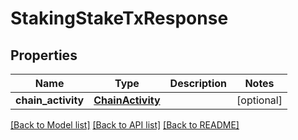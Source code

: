 # StakingStakeTxResponse

## Properties
Name | Type | Description | Notes
------------ | ------------- | ------------- | -------------
**chain_activity** | [**ChainActivity**](ChainActivity.md) |  | [optional] 

[[Back to Model list]](../README.md#documentation-for-models) [[Back to API list]](../README.md#documentation-for-api-endpoints) [[Back to README]](../README.md)


